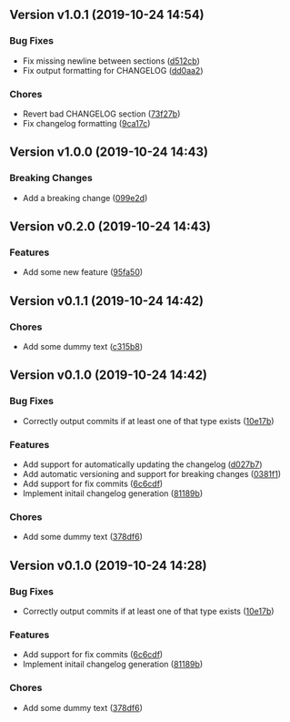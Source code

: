 ## Version v1.0.1 (2019-10-24 14:54)

### Bug Fixes

*  Fix missing newline between sections ([d512cb](https://github.com/haleyrc/changelog/commit/d512cb2a55a06868c6bb85763b8a48239ba04082))
*  Fix output formatting for CHANGELOG ([dd0aa2](https://github.com/haleyrc/changelog/commit/dd0aa2d330addfeb6e7c080395250057ab7e09b2))

### Chores

*  Revert bad CHANGELOG section ([73f27b](https://github.com/haleyrc/changelog/commit/73f27be58e410c8a19f9b92a480e5812d3ba3b9b))
*  Fix changelog formatting ([9ca17c](https://github.com/haleyrc/changelog/commit/9ca17ceb80b58704638e2aa8becbec356e2811f4))


## Version v1.0.0 (2019-10-24 14:43)

### Breaking Changes

*  Add a breaking change ([099e2d](https://github.com/haleyrc/changelog/commit/099e2d219fee114b2d04ad5280f4fdde42fd6422))

## Version v0.2.0 (2019-10-24 14:43)

### Features

*  Add some new feature ([95fa50](https://github.com/haleyrc/changelog/commit/95fa50b3cf4312aae89317da7fd20eca440640ca))

## Version v0.1.1 (2019-10-24 14:42)

### Chores

*  Add some dummy text ([c315b8](https://github.com/haleyrc/changelog/commit/c315b8f71315e312851cdb6d9fd62e1eb8bf0020))

## Version v0.1.0 (2019-10-24 14:42)

### Bug Fixes

*  Correctly output commits if at least one of that type exists ([10e17b](https://github.com/haleyrc/changelog/commit/10e17bb60a3b50edc7feea4f666312141d17a42f))

### Features

*  Add support for automatically updating the changelog ([d027b7](https://github.com/haleyrc/changelog/commit/d027b78886ad8352bd15084273eb1f9f5cefe6b6))
*  Add automatic versioning and support for breaking changes ([0381f1](https://github.com/haleyrc/changelog/commit/0381f1f6f4f39cc1ce7471c616c7757fd693bbb7))
*  Add support for fix commits ([6c6cdf](https://github.com/haleyrc/changelog/commit/6c6cdf771466ca592b81fe10feed6bf8cf4928ab))
*  Implement initail changelog generation ([81189b](https://github.com/haleyrc/changelog/commit/81189bd0784e7c3b8134594a2ff670fa874959cd))

### Chores

*  Add some dummy text ([378df6](https://github.com/haleyrc/changelog/commit/378df6133412c62c72e421646ec75b65c049c828))

## Version v0.1.0 (2019-10-24 14:28)

### Bug Fixes

*  Correctly output commits if at least one of that type exists ([10e17b](https://github.com/haleyrc/changelog/commit/10e17bb60a3b50edc7feea4f666312141d17a42f))

### Features

*  Add support for fix commits ([6c6cdf](https://github.com/haleyrc/changelog/commit/6c6cdf771466ca592b81fe10feed6bf8cf4928ab))
*  Implement initail changelog generation ([81189b](https://github.com/haleyrc/changelog/commit/81189bd0784e7c3b8134594a2ff670fa874959cd))

### Chores

*  Add some dummy text ([378df6](https://github.com/haleyrc/changelog/commit/378df6133412c62c72e421646ec75b65c049c828))

